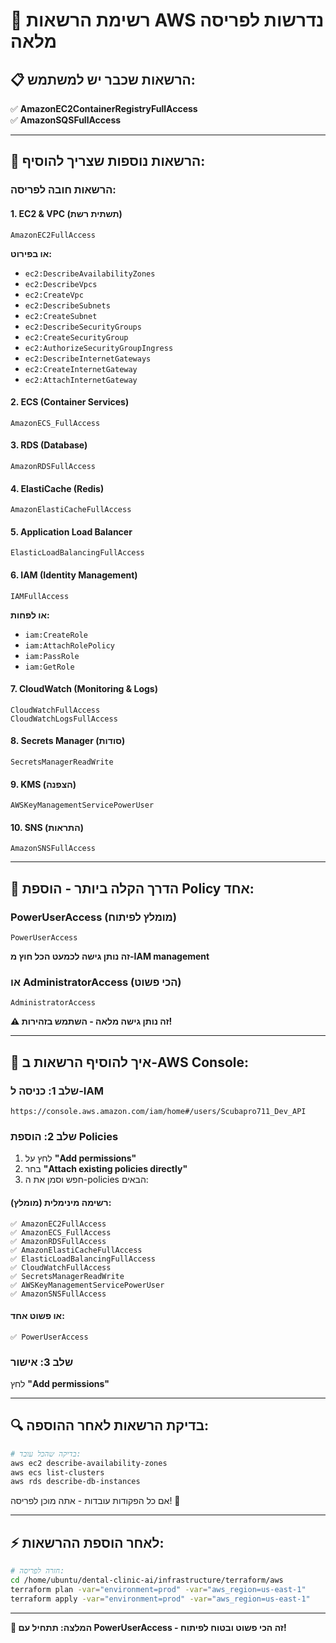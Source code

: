 # 🔐 רשימת הרשאות AWS נדרשות לפריסה מלאה

## 📋 הרשאות שכבר יש למשתמש:
✅ **AmazonEC2ContainerRegistryFullAccess**  
✅ **AmazonSQSFullAccess**

---

## 🚨 הרשאות נוספות שצריך להוסיף:

### **הרשאות חובה לפריסה:**

#### **1. EC2 & VPC (תשתית רשת)**
```
AmazonEC2FullAccess
```
**או בפירוט:**
- `ec2:DescribeAvailabilityZones`
- `ec2:DescribeVpcs`
- `ec2:CreateVpc`
- `ec2:DescribeSubnets`
- `ec2:CreateSubnet`
- `ec2:DescribeSecurityGroups`
- `ec2:CreateSecurityGroup`
- `ec2:AuthorizeSecurityGroupIngress`
- `ec2:DescribeInternetGateways`
- `ec2:CreateInternetGateway`
- `ec2:AttachInternetGateway`

#### **2. ECS (Container Services)**
```
AmazonECS_FullAccess
```

#### **3. RDS (Database)**
```
AmazonRDSFullAccess
```

#### **4. ElastiCache (Redis)**
```
AmazonElastiCacheFullAccess
```

#### **5. Application Load Balancer**
```
ElasticLoadBalancingFullAccess
```

#### **6. IAM (Identity Management)**
```
IAMFullAccess
```
**או לפחות:**
- `iam:CreateRole`
- `iam:AttachRolePolicy`
- `iam:PassRole`
- `iam:GetRole`

#### **7. CloudWatch (Monitoring & Logs)**
```
CloudWatchFullAccess
CloudWatchLogsFullAccess
```

#### **8. Secrets Manager (סודות)**
```
SecretsManagerReadWrite
```

#### **9. KMS (הצפנה)**
```
AWSKeyManagementServicePowerUser
```

#### **10. SNS (התראות)**
```
AmazonSNSFullAccess
```

---

## 🎯 **הדרך הקלה ביותר - הוספת Policy אחד:**

### **PowerUserAccess (מומלץ לפיתוח)**
```
PowerUserAccess
```
**זה נותן גישה לכמעט הכל חוץ מ-IAM management**

### **או AdministratorAccess (הכי פשוט)**
```
AdministratorAccess
```
**⚠️ זה נותן גישה מלאה - השתמש בזהירות!**

---

## 📝 **איך להוסיף הרשאות ב-AWS Console:**

### **שלב 1: כניסה ל-IAM**
```
https://console.aws.amazon.com/iam/home#/users/Scubapro711_Dev_API
```

### **שלב 2: הוספת Policies**
1. לחץ על **"Add permissions"**
2. בחר **"Attach existing policies directly"**
3. חפש וסמן את ה-policies הבאים:

#### **רשימה מינימלית (מומלץ):**
```
✅ AmazonEC2FullAccess
✅ AmazonECS_FullAccess  
✅ AmazonRDSFullAccess
✅ AmazonElastiCacheFullAccess
✅ ElasticLoadBalancingFullAccess
✅ CloudWatchFullAccess
✅ SecretsManagerReadWrite
✅ AWSKeyManagementServicePowerUser
✅ AmazonSNSFullAccess
```

#### **או פשוט אחד:**
```
✅ PowerUserAccess
```

### **שלב 3: אישור**
לחץ **"Add permissions"**

---

## 🔍 **בדיקת הרשאות לאחר ההוספה:**

```bash
# בדיקה שהכל עובד:
aws ec2 describe-availability-zones
aws ecs list-clusters  
aws rds describe-db-instances
```

אם כל הפקודות עובדות - אתה מוכן לפריסה! 🚀

---

## ⚡ **לאחר הוספת ההרשאות:**

```bash
# חזרה לפריסה:
cd /home/ubuntu/dental-clinic-ai/infrastructure/terraform/aws
terraform plan -var="environment=prod" -var="aws_region=us-east-1"
terraform apply -var="environment=prod" -var="aws_region=us-east-1"
```

---

**🎯 המלצה: תתחיל עם PowerUserAccess - זה הכי פשוט ובטוח לפיתוח!**

